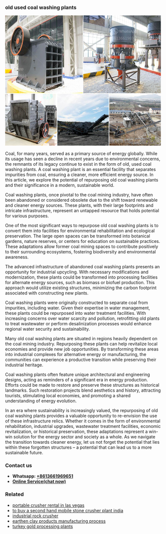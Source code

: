 <h3>old used coal washing plants</h3><img src='1708663434.jpg' alt=''><p>Coal, for many years, served as a primary source of energy globally. While its usage has seen a decline in recent years due to environmental concerns, the remnants of its legacy continue to exist in the form of old, used coal washing plants. A coal washing plant is an essential facility that separates impurities from coal, ensuring a cleaner, more efficient energy source. In this article, we explore the potential of repurposing old coal washing plants and their significance in a modern, sustainable world.</p><p>Coal washing plants, once pivotal to the coal mining industry, have often been abandoned or considered obsolete due to the shift toward renewable and cleaner energy sources. These plants, with their large footprints and intricate infrastructure, represent an untapped resource that holds potential for various purposes.</p><p>One of the most significant ways to repurpose old coal washing plants is to convert them into facilities for environmental rehabilitation and ecological preservation. The large open spaces can be transformed into botanical gardens, nature reserves, or centers for education on sustainable practices. These adaptations allow former coal mining spaces to contribute positively to their surrounding ecosystems, fostering biodiversity and environmental awareness.</p><p>The advanced infrastructure of abandoned coal washing plants presents an opportunity for industrial upcycling. With necessary modifications and modernization, these plants could be transformed into processing facilities for alternate energy sources, such as biomass or biofuel production. This approach would utilize existing structures, minimizing the carbon footprint associated with constructing new plants.</p><p>Coal washing plants were originally constructed to separate coal from impurities, including water. Given their expertise in water management, these plants could be repurposed into water treatment facilities. With increasing concerns over water scarcity and pollution, retrofitting old plants to treat wastewater or perform desalinization processes would enhance regional water security and sustainability.</p><p>Many old coal washing plants are situated in regions heavily dependent on the coal mining industry. Repurposing these plants can help revitalize local economies and provide new job opportunities. By transforming these areas into industrial complexes for alternative energy or manufacturing, the communities can experience a productive transition while preserving their industrial heritage.</p><p>Coal washing plants often feature unique architectural and engineering designs, acting as reminders of a significant era in energy production. Efforts could be made to restore and preserve these structures as historical landmarks. Such restoration projects blend aesthetics and history, attracting tourists, stimulating local economies, and promoting a shared understanding of energy evolution.</p><p>In an era where sustainability is increasingly valued, the repurposing of old coal washing plants provides a valuable opportunity to re-envision the use of these infrastructure relics. Whether it comes in the form of environmental rehabilitation, industrial upgrades, wastewater treatment facilities, economic revitalization, or historical preservation, these adaptations represent a win-win solution for the energy sector and society as a whole. As we navigate the transition towards cleaner energy, let us not forget the potential that lies within these forgotten structures – a potential that can lead us to a more sustainable future.</p><h3>Contact us</h3><ul><li><strong>Whatsapp:&nbsp;<a href="https://wa.me/8613661969651">+8613661969651</a></strong></li><li><a href="https://swt.shibang-china.com/?git&amp;zhl&amp;old used coal washing plants"><strong>Online Service(chat now)</strong></a></li></ul><h3>Related</h3><ul><li><a href='portable crusher rental in las vegas.md'>portable crusher rental in las vegas</a></li><li><a href='to buy a second hand mobile stone crusher plant india.md'>to buy a second hand mobile stone crusher plant india</a></li><li><a href='industrial rock crusher.md'>industrial rock crusher</a></li><li><a href='earthen clay products manufacturing process.md'>earthen clay products manufacturing process</a></li><li><a href='turkey gold processing plants.md'>turkey gold processing plants</a></li></ul>